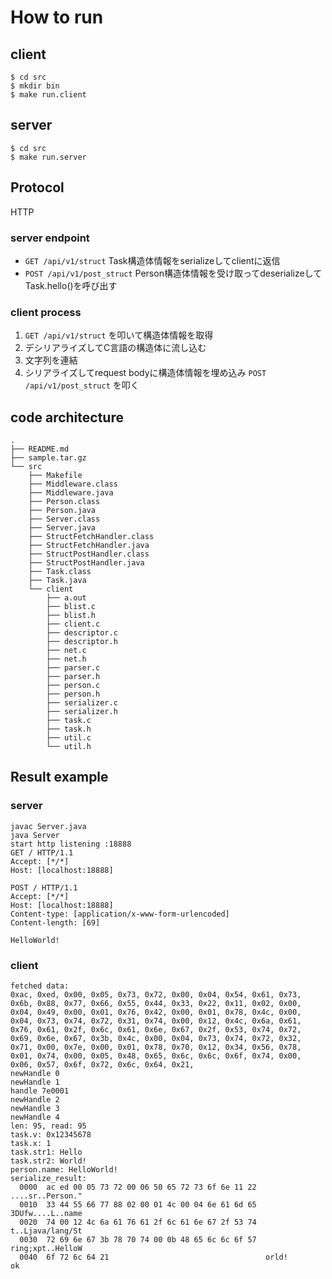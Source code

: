 # How to run

## client

```
$ cd src
$ mkdir bin
$ make run.client
```

## server

```
$ cd src
$ make run.server
```

## Protocol

HTTP

### server endpoint

- `GET /api/v1/struct` Task構造体情報をserializeしてclientに返信
- `POST /api/v1/post_struct` Person構造体情報を受け取ってdeserializeしてTask.hello()を呼び出す

### client process

1. `GET /api/v1/struct` を叩いて構造体情報を取得
2. デシリアライズしてC言語の構造体に流し込む
3. 文字列を連結
4. シリアライズしてrequest bodyに構造体情報を埋め込み `POST /api/v1/post_struct` を叩く

## code architecture

```
.
├── README.md
├── sample.tar.gz
└── src
    ├── Makefile
    ├── Middleware.class
    ├── Middleware.java
    ├── Person.class
    ├── Person.java
    ├── Server.class
    ├── Server.java
    ├── StructFetchHandler.class
    ├── StructFetchHandler.java
    ├── StructPostHandler.class
    ├── StructPostHandler.java
    ├── Task.class
    ├── Task.java
    └── client
        ├── a.out
        ├── blist.c
        ├── blist.h
        ├── client.c
        ├── descriptor.c
        ├── descriptor.h
        ├── net.c
        ├── net.h
        ├── parser.c
        ├── parser.h
        ├── person.c
        ├── person.h
        ├── serializer.c
        ├── serializer.h
        ├── task.c
        ├── task.h
        ├── util.c
        └── util.h
```

## Result example


### server
```
javac Server.java
java Server
start http listening :18888
GET / HTTP/1.1
Accept: [*/*]
Host: [localhost:18888]

POST / HTTP/1.1
Accept: [*/*]
Host: [localhost:18888]
Content-type: [application/x-www-form-urlencoded]
Content-length: [69]

HelloWorld!
```

### client

```
fetched data:
0xac, 0xed, 0x00, 0x05, 0x73, 0x72, 0x00, 0x04, 0x54, 0x61, 0x73, 0x6b, 0x88, 0x77, 0x66, 0x55, 0x44, 0x33, 0x22, 0x11, 0x02, 0x00, 0x04, 0x49, 0x00, 0x01, 0x76, 0x42, 0x00, 0x01, 0x78, 0x4c, 0x00, 0x04, 0x73, 0x74, 0x72, 0x31, 0x74, 0x00, 0x12, 0x4c, 0x6a, 0x61, 0x76, 0x61, 0x2f, 0x6c, 0x61, 0x6e, 0x67, 0x2f, 0x53, 0x74, 0x72, 0x69, 0x6e, 0x67, 0x3b, 0x4c, 0x00, 0x04, 0x73, 0x74, 0x72, 0x32, 0x71, 0x00, 0x7e, 0x00, 0x01, 0x78, 0x70, 0x12, 0x34, 0x56, 0x78, 0x01, 0x74, 0x00, 0x05, 0x48, 0x65, 0x6c, 0x6c, 0x6f, 0x74, 0x00, 0x06, 0x57, 0x6f, 0x72, 0x6c, 0x64, 0x21,
newHandle 0
newHandle 1
handle 7e0001
newHandle 2
newHandle 3
newHandle 4
len: 95, read: 95
task.v: 0x12345678
task.x: 1
task.str1: Hello
task.str2: World!
person.name: HelloWorld!
serialize_result:
  0000  ac ed 00 05 73 72 00 06 50 65 72 73 6f 6e 11 22  ....sr..Person."
  0010  33 44 55 66 77 88 02 00 01 4c 00 04 6e 61 6d 65  3DUfw....L..name
  0020  74 00 12 4c 6a 61 76 61 2f 6c 61 6e 67 2f 53 74  t..Ljava/lang/St
  0030  72 69 6e 67 3b 78 70 74 00 0b 48 65 6c 6c 6f 57  ring;xpt..HelloW
  0040  6f 72 6c 64 21                                   orld!
ok
```